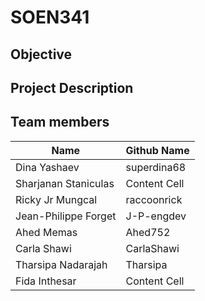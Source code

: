 # SOEN341

## Objective

## Project Description

## Team members
| Name | Github Name |
| ------------- | ------------- |
|  Dina Yashaev| superdina68 |
| Sharjanan Staniculas  | Content Cell  |
| Ricky Jr Mungcal  | raccoonrick  |
| Jean-Philippe Forget  | J-P-engdev  |
| Ahed Memas  | Ahed752  |
| Carla Shawi  | CarlaShawi  |
| Tharsipa Nadarajah  | Tharsipa  |
| Fida Inthesar   | Content Cell  |

